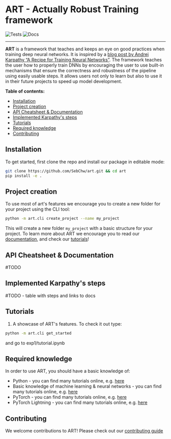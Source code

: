 # ART - Actually Robust Training framework

![Tests](https://github.com/SebChw/art/actions/workflows/tests.yml/badge.svg)
![Docs](
https://readthedocs.org/projects/audio-research-toolkit/badge/?version=latest&style=flat)

----

**ART** is a framework that teaches and keeps an eye on good practices when training deep neural networks. It is inspired by a [blog post by Andrej Karpathy “A Recipe for Training Neural Networks”](https://karpathy.github.io/2019/04/25/recipe/). The framework teaches the user how to properly train DNNs by encouraging the user to use built-in mechanisms that ensure the correctness and robustness of the pipeline using easily usable steps. It allows users not only to learn but also to use it in their future projects to speed up model development.

**Table of contents:**
- [Installation](#installation)
- [Project creation](#project-creation)
- [API Cheatsheet & Documentation](#api-cheatsheet--documentation)
- [Implemented Karpathy's steps](#implemented-karpathys-steps)
- [Tutorials](#tutorials)
- [Required knowledge](#required-knowledge)
- [Contributing](#contributing)

## Installation
To get started, first clone the repo and install our package in editable mode:
```sh
git clone https://github.com/SebChw/art.git && cd art
pip install -e .
```
## Project creation
To use most of art's features we encourage you to create a new folder for your project using the CLI tool:
```sh
python -m art.cli create_project --name my_project
```

This will create a new folder `my_project` with a basic structure for your project. To learn more about ART we encourage you to read our [documentation](#api-cheatsheet--documentation), and check our [tutorials](#tutorials)!

## API Cheatsheet & Documentation
#TODO

## Implemented Karpathy's steps
#TODO - table with steps and links to docs

## Tutorials
1. A showcase of ART's features. To check it out type:
```sh
python -m art.cli get_started
```
and go to exp1/tutorial.ipynb

## Required knowledge
In order to use ART, you should have a basic knowledge of:
- Python - you can find many tutorials online, e.g. [here](https://www.learnpython.org/)
- Basic knowledge of machine learning & neural networks - you can find many tutorials online, e.g. [here](https://www.coursera.org/learn/machine-learning)
- PyTorch - you can find many tutorials online, e.g. [here](https://pytorch.org/tutorials/)
- PyTorch Lightning - you can find many tutorials online, e.g. [here](https://lightning.ai/docs/pytorch/stable/levels/core_skills.html)

## Contributing
We welcome contributions to ART! Please check out our [contributing guide](https://github.com/SebChw/art/wiki/Contributing)